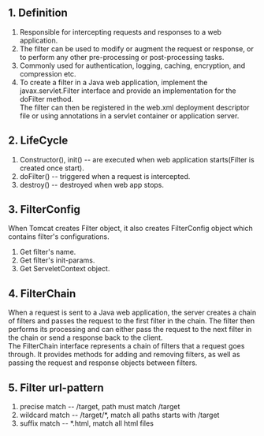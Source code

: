## 1. Definition
1. Responsible for intercepting requests and responses to a web application.  
2. The filter can be used to modify or augment the request or response, or to perform any other pre-processing or post-processing tasks.  
3. Commonly used for authentication, logging, caching, encryption, and compression etc.  
4. To create a filter in a Java web application, implement the javax.servlet.Filter interface and provide an implementation for the doFilter method.  
The filter can then be registered in the web.xml deployment descriptor file or using annotations in a servlet container or application server.  

## 2. LifeCycle
1. Constructor(), init() -- are executed when web application starts(Filter is created once start).  
2. doFilter() -- triggered when a request is intercepted.  
3. destroy() -- destroyed when web app stops.  

## 3. FilterConfig
When Tomcat creates Filter object, it also creates FilterConfig object which contains filter's configurations.  
1. Get filter's name.  
2. Get filter's init-params.  
3. Get ServeletContext object.  


## 4. FilterChain
When a request is sent to a Java web application, the server creates a chain of filters and passes the request to the first filter in the chain.
The filter then performs its processing and can either pass the request to the next filter in the chain or send a response back to the client.  
The FilterChain interface represents a chain of filters that a request goes through. It provides methods for adding and removing filters, as well as passing the 
request and response objects between filters.  


## 5. Filter url-pattern
1. precise match -- /target, path must match /target
2. wildcard match -- /target/*, match all paths starts with /target
3. suffix match -- *.html, match all html files

